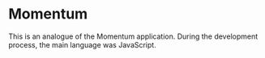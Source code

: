 # Momentum

This is an analogue of the Momentum application. During the development process, the main language was JavaScript.
